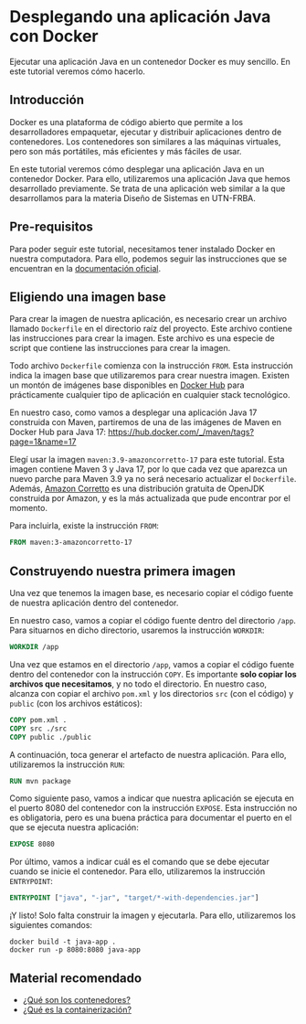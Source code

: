 # Desplegando una aplicación Java con Docker

Ejecutar una aplicación Java en un contenedor Docker es muy sencillo. En este tutorial veremos cómo hacerlo.

## Introducción

Docker es una plataforma de código abierto que permite a los desarrolladores empaquetar, ejecutar y distribuir 
aplicaciones dentro de contenedores. Los contenedores son similares a las máquinas virtuales, pero son más portátiles,
más eficientes y más fáciles de usar.

En este tutorial veremos cómo desplegar una aplicación Java en un contenedor Docker. Para ello, utilizaremos una
aplicación Java que hemos desarrollado previamente. Se trata de una aplicación web similar a la que desarrollamos para
la materia Diseño de Sistemas en UTN-FRBA.

## Pre-requisitos

Para poder seguir este tutorial, necesitamos tener instalado Docker en nuestra computadora. Para ello, podemos seguir
las instrucciones que se encuentran en la [documentación oficial](https://docs.docker.com/get-docker/).

## Eligiendo una imagen base

Para crear la imagen de nuestra aplicación, es necesario crear un archivo llamado `Dockerfile` en el directorio raíz del
proyecto. Este archivo contiene las instrucciones para crear la imagen. Este archivo es una especie de script que
contiene las instrucciones para crear la imagen.

Todo archivo `Dockerfile` comienza con la instrucción `FROM`. Esta instrucción indica la imagen base que utilizaremos
para crear nuestra imagen. Existen un montón de imágenes base disponibles en 
[Docker Hub](https://hub.docker.com/) para prácticamente cualquier tipo de aplicación en cualquier stack tecnológico.

En nuestro caso, como vamos a desplegar una aplicación Java 17 construida con Maven, partiremos de una de las
imágenes de Maven en Docker Hub para Java 17: https://hub.docker.com/_/maven/tags?page=1&name=17

Elegí usar la imagen `maven:3.9-amazoncorretto-17` para este tutorial. Esta imagen contiene Maven 3 y Java 17, por lo
que cada vez que aparezca un nuevo parche para Maven 3.9 ya no será necesario actualizar el `Dockerfile`. Además,
[Amazon Corretto](https://docs.aws.amazon.com/corretto/latest/corretto-17-ug/downloads-list.html) es una distribución
gratuita de OpenJDK construida por Amazon, y es la más actualizada que pude encontrar por el momento.

Para incluirla, existe la instrucción `FROM`:

```dockerfile
FROM maven:3-amazoncorretto-17
```

## Construyendo nuestra primera imagen

Una vez que tenemos la imagen base, es necesario copiar el código fuente de nuestra aplicación dentro del contenedor.

En nuestro caso, vamos a copiar el código fuente dentro del directorio `/app`. Para situarnos en dicho directorio,
usaremos la instrucción `WORKDIR`:

```dockerfile
WORKDIR /app
```

Una vez que estamos en el directorio `/app`, vamos a copiar el código fuente dentro del contenedor con la instrucción
`COPY`. Es importante **solo copiar los archivos que necesitamos**, y no todo el directorio. En nuestro caso, alcanza
con copiar el archivo `pom.xml` y los directorios `src` (con el código) y `public` (con los archivos estáticos):

```dockerfile
COPY pom.xml .
COPY src ./src
COPY public ./public
```

A continuación, toca generar el artefacto de nuestra aplicación. Para ello, utilizaremos la instrucción `RUN`:

```dockerfile
RUN mvn package
```

Como siguiente paso, vamos a indicar que nuestra aplicación se ejecuta en el puerto 8080 del contenedor con la
instrucción `EXPOSE`. Esta instrucción no es obligatoria, pero es una buena práctica para documentar el puerto en el que
se ejecuta nuestra aplicación:

```dockerfile
EXPOSE 8080
```

Por último, vamos a indicar cuál es el comando que se debe ejecutar cuando se inicie el contenedor. Para ello,
utilizaremos la instrucción `ENTRYPOINT`:

```dockerfile
ENTRYPOINT ["java", "-jar", "target/*-with-dependencies.jar"]
```

¡Y listo! Solo falta construir la imagen y ejecutarla. Para ello, utilizaremos los siguientes comandos:

```shell
docker build -t java-app .
docker run -p 8080:8080 java-app
```


## Material recomendado

* [¿Qué son los contenedores?](https://www.ibm.com/es-es/topics/containers)
* [¿Qué es la containerización?](https://www.ibm.com/es-es/topics/containerization)

